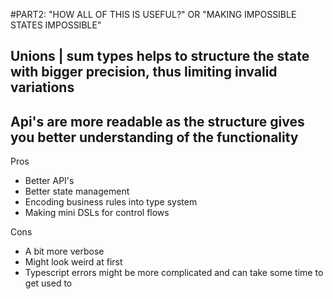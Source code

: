 #PART2: "HOW ALL OF THIS IS USEFUL?" OR "MAKING IMPOSSIBLE STATES IMPOSSIBLE"

## Unions | sum types helps to structure the state with bigger precision, thus limiting invalid variations

## Api's are more readable as the structure gives you better understanding of the functionality

Pros
* Better API's
* Better state management
* Encoding business rules into type system
* Making mini DSLs for control flows

Cons
* A bit more verbose
* Might look weird at first
* Typescript errors might be more complicated and can take some time to get used to

